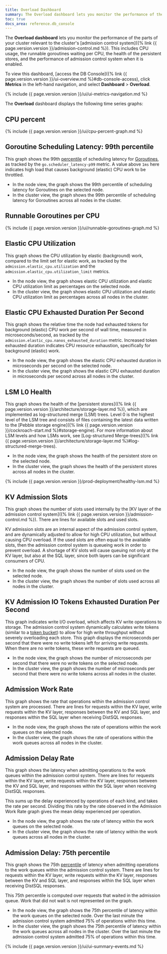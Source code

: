 ```yaml
---
title: Overload Dashboard
summary: The Overload dashboard lets you monitor the performance of the admission control system.
toc: true
docs_area: reference.db_console
---
```


 The **Overload dashboard** lets you monitor the performance of the parts of your cluster relevant to the cluster's [admission control system]({% link {{ page.version.version }}/admission-control.md %}). This includes CPU usage, the runnable goroutines waiting per CPU, the health of the persistent stores, and the performance of admission control system when it is enabled.

To view this dashboard, [access the DB Console]({% link {{ page.version.version }}/ui-overview.md %}#db-console-access), click **Metrics** in the left-hand navigation, and select **Dashboard** > **Overload**.

{% include {{ page.version.version }}/ui/ui-metrics-navigation.md %}

The **Overload** dashboard displays the following time series graphs:

## CPU percent

{% include {{ page.version.version }}/ui/cpu-percent-graph.md %}

## Goroutine Scheduling Latency: 99th percentile

This graph shows the 99th [percentile](https://wikipedia.org/wiki/Percentile#The_normal_distribution_and_percentiles) of scheduling latency for [Goroutines](https://golangbot.com/goroutines/), as tracked by the `go.scheduler_latency-p99` metric. A value above `1ms` here indicates high load that causes background (elastic) CPU work to be throttled.

- In the node view, the graph shows the 99th percentile of scheduling latency for Goroutines on the selected node.
- In the cluster view, the graph shows the 99th percentile of scheduling latency for Goroutines across all nodes in the cluster.

## Runnable Goroutines per CPU

{% include {{ page.version.version }}/ui/runnable-goroutines-graph.md %}

## Elastic CPU Utilization

This graph shows the CPU utilization by elastic (background) work, compared to the limit set for elastic work, as tracked by the `admission.elastic_cpu.utilization` and the `admission.elastic_cpu.utilization_limit` metrics.

- In the node view, the graph shows elastic CPU utilization and elastic CPU utilization limit as percentages on the selected node.
- In the cluster view, the graph shows elastic CPU utilization and elastic CPU utilization limit as percentages across all nodes in the cluster.

## Elastic CPU Exhausted Duration Per Second

This graph shows the relative time the node had exhausted tokens for background (elastic) CPU work per second of wall time, measured in microseconds/second, as tracked by the `admission.elastic_cpu.nanos_exhausted_duration` metric. Increased token exhausted duration indicates CPU resource exhaustion, specifically for background (elastic) work.

- In the node view, the graph shows the elastic CPU exhausted duration in microseconds per second on the selected node.
- In the cluster view, the graph shows the elastic CPU exhausted duration in microseconds per second across all nodes in the cluster.

## LSM L0 Health

This graph shows the health of the [persistent stores]({% link {{ page.version.version }}/architecture/storage-layer.md %}), which are implemented as log-structured merge (LSM) trees. Level 0 is the highest level of the LSM tree and consists of files containing the latest data written to the [Pebble storage engine]({% link {{ page.version.version }}/cockroach-start.md %}#storage-engine). For more information about LSM levels and how LSMs work, see [Log-structured Merge-trees]({% link {{ page.version.version }}/architecture/storage-layer.md %}#log-structured-merge-trees).

- In the node view, the graph shows the health of the persistent store on the selected node.
- In the cluster view, the graph shows the health of the persistent stores across all nodes in the cluster.

{% include {{ page.version.version }}/prod-deployment/healthy-lsm.md %}

## KV Admission Slots

This graph shows the number of slots used internally by the [KV layer of the admission control system]({% link {{ page.version.version }}/admission-control.md %}). There are lines for available slots and used slots.

KV admission slots are an internal aspect of the admission control system, and are dynamically adjusted to allow for high CPU utilization, but without causing CPU overload. If the used slots are often equal to the available slots, then the admission control system is queueing work in order to prevent overload. A shortage of KV slots will cause queuing not only at the KV layer, but also at the SQL layer, since both layers can be significant consumers of CPU.

- In the node view, the graph shows the number of slots used on the selected node.
- In the cluster view, the graph shows the number of slots used across all nodes in the cluster.

## KV Admission IO Tokens Exhausted Duration Per Second

This graph indicates write I/O overload, which affects KV write operations to storage. The admission control system dynamically calculates write tokens (similar to a [token bucket](https://wikipedia.org/wiki/Token_bucket)) to allow for high write throughput without severely overloading each store. This graph displays the microseconds per second that there were no write tokens left for arriving write requests. When there are no write tokens, these write requests are queued.

- In the node view, the graph shows the number of microseconds per second that there were no write tokens on the selected node.
- In the cluster view, the graph shows the number of microseconds per second that there were no write tokens across all nodes in the cluster.

## Admission Work Rate

This graph shows the rate that operations within the admission control system are processed. There are lines for requests within the KV layer, write requests within the KV layer, responses between the KV and SQL layer, and responses within the SQL layer when receiving DistSQL responses.

- In the node view, the graph shows the rate of operations within the work queues on the selected node.
- In the cluster view, the graph shows the rate of operations within the work queues across all nodes in the cluster.

## Admission Delay Rate

This graph shows the latency when admitting operations to the work queues within the admission control system. There are lines for requests within the KV layer, write requests within the KV layer, responses between the KV and SQL layer, and responses within the SQL layer when receiving DistSQL responses.

This sums up the delay experienced by operations of each kind, and takes the rate per second. Dividing this rate by the rate observed in the Admission Work Rate graph gives the mean delay experienced per operation.

- In the node view, the graph shows the rate of latency within the work queues on the selected node.
- In the cluster view, the graph shows the rate of latency within the work queues across all nodes in the cluster.

## Admission Delay: 75th percentile

This graph shows the 75th [percentile](https://wikipedia.org/wiki/Percentile#The_normal_distribution_and_percentiles) of latency when admitting operations to the work queues within the admission control system. There are lines for requests within the KV layer, write requests within the KV layer, responses between the KV and SQL layer, and responses within the SQL layer when receiving DistSQL responses.

This 75th percentile is computed over requests that waited in the admission queue. Work that did not wait is not represented on the graph.

- In the node view, the graph shows the 75th percentile of latency within the work queues on the selected node. Over the last minute the admission control system admitted 75% of operations within this time.
- In the cluster view, the graph shows the 75th percentile of latency within the work queues across all nodes in the cluster. Over the last minute the admission control system admitted 75% of operations within this time.

{% include {{ page.version.version }}/ui/ui-summary-events.md %}
